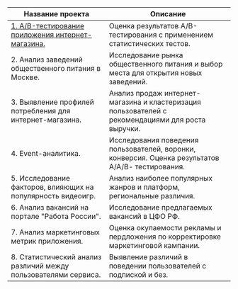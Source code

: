 | Название проекта                                                 | Описание                                                                                          |
|------------------------------------------------------------------|---------------------------------------------------------------------------------------------------|
| [1. A/B-тестирование приложения интернет-магазина.]("https://github.com/meNefe/DA_projects/blob/master/ab_testing/ab_testing.ipynb")               | Оценка результатов А/В-тестирования с применением статистических тестов.                          |
| 2. Анализ заведений общественного питания в Москве.              | Исследование рынка общественного питания и выбор места для открытия новых заведений.              |
| 3. Выявление профилей потребления для интернет-магазина.         | Анализ продаж интернет-магазина и кластеризация пользователей с рекомендациями для роста выручки. |
| 4. Event-аналитика.                                              | Исследования поведения пользователей, воронки, конверсия. Оценка результатов А/А/В- тестирования. |
| 5. Исследование факторов, влияющих на популярность видеоигр.     | Анализ наиболее популярных жанров и платформ, региональные различия.                              |
| 6. Анализ вакансий на портале "Работа России".                   | Исследование предлагаемых вакансий в ЦФО РФ.                                                      |
| 7. Анализ маркетинговых метрик приложения.                       | Оценка окупаемости рекламы и пердложения по корректировке маркетинговой кампании.                 |
| 8.  Статистический анализ различий между пользователями сервиса. | Выявление различий в поведении пользователей с подпиской и без.                                   |

